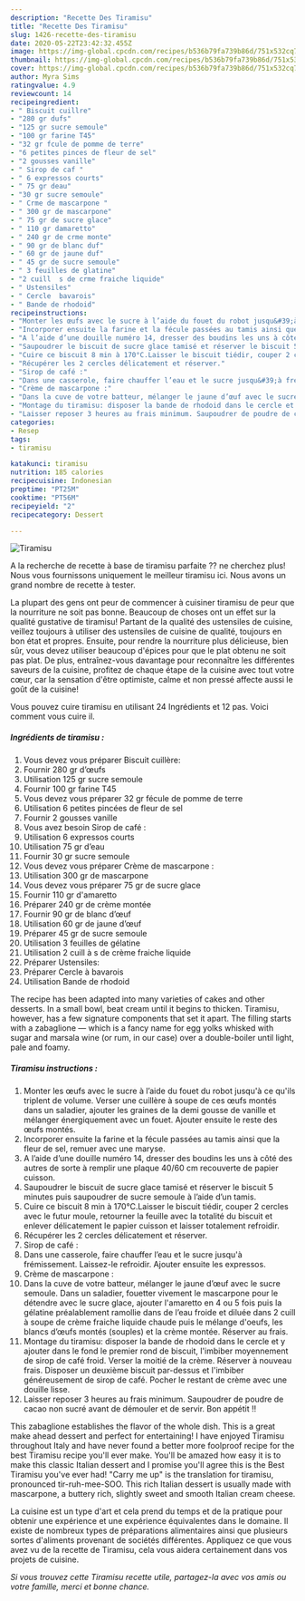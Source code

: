 ```yaml
---
description: "Recette Des Tiramisu"
title: "Recette Des Tiramisu"
slug: 1426-recette-des-tiramisu
date: 2020-05-22T23:42:32.455Z
image: https://img-global.cpcdn.com/recipes/b536b79fa739b86d/751x532cq70/tiramisu-photo-principale-de-la-recette.jpg
thumbnail: https://img-global.cpcdn.com/recipes/b536b79fa739b86d/751x532cq70/tiramisu-photo-principale-de-la-recette.jpg
cover: https://img-global.cpcdn.com/recipes/b536b79fa739b86d/751x532cq70/tiramisu-photo-principale-de-la-recette.jpg
author: Myra Sims
ratingvalue: 4.9
reviewcount: 14
recipeingredient:
- " Biscuit cuillre"
- "280 gr dufs"
- "125 gr sucre semoule"
- "100 gr farine T45"
- "32 gr fcule de pomme de terre"
- "6 petites pinces de fleur de sel"
- "2 gousses vanille"
- " Sirop de caf "
- " 6 expressos courts"
- " 75 gr deau"
- "30 gr sucre semoule"
- " Crme de mascarpone "
- " 300 gr de mascarpone"
- " 75 gr de sucre glace"
- " 110 gr damaretto"
- " 240 gr de crme monte"
- " 90 gr de blanc duf"
- " 60 gr de jaune duf"
- " 45 gr de sucre semoule"
- " 3 feuilles de glatine"
- "2 cuill  s de crme fraiche liquide"
- " Ustensiles"
- " Cercle  bavarois"
- " Bande de rhodoid"
recipeinstructions:
- "Monter les œufs avec le sucre à l’aide du fouet du robot jusqu&#39;à ce qu&#39;ils triplent de volume. Verser une cuillère à soupe de ces œufs montés dans un saladier, ajouter les graines de la demi gousse de vanille et mélanger énergiquement avec un fouet. Ajouter ensuite le reste des œufs montés."
- "Incorporer ensuite la farine et la fécule passées au tamis ainsi que la fleur de sel, remuer avec une maryse."
- "A l’aide d’une douille numéro 14, dresser des boudins les uns à côté des autres de sorte à remplir une plaque 40/60 cm recouverte de papier cuisson."
- "Saupoudrer le biscuit de sucre glace tamisé et réserver le biscuit 5 minutes puis saupoudrer de sucre semoule à l’aide d’un tamis."
- "Cuire ce biscuit 8 min à 170°C.Laisser le biscuit tiédir, couper 2 cercles avec le futur moule, retourner la feuille avec la totalité du biscuit et enlever délicatement le papier cuisson et laisser totalement refroidir."
- "Récupérer les 2 cercles délicatement et réserver."
- "Sirop de café :"
- "Dans une casserole, faire chauffer l’eau et le sucre jusqu&#39;à frémissement. Laissez-le refroidir. Ajouter ensuite les expressos."
- "Crème de mascarpone :"
- "Dans la cuve de votre batteur, mélanger le jaune d’œuf avec le sucre semoule. Dans un saladier, fouetter vivement le mascarpone pour le détendre avec le sucre glace, ajouter l&#39;amaretto en 4 ou 5 fois puis la gélatine préalablement ramollie dans de l’eau froide et diluée dans 2 cuill à soupe de crème fraiche liquide chaude puis le mélange d&#39;oeufs, les blancs d’œufs montés (souples) et la crème montée. Réserver au frais."
- "Montage du tiramisu: disposer la bande de rhodoid dans le cercle et y ajouter dans le fond le premier rond de biscuit, l&#39;imbiber moyennement de sirop de café froid. Verser la moitié de la crème. Réserver à nouveau frais. Disposer un deuxième biscuit par-dessus et l&#39;imbiber généreusement de sirop de café. Pocher le restant de crème avec une douille lisse."
- "Laisser reposer 3 heures au frais minimum. Saupoudrer de poudre de cacao non sucré avant de démouler et de servir. Bon appétit !!"
categories:
- Resep
tags:
- tiramisu

katakunci: tiramisu 
nutrition: 185 calories
recipecuisine: Indonesian
preptime: "PT25M"
cooktime: "PT56M"
recipeyield: "2"
recipecategory: Dessert

---
```



![Tiramisu](https://img-global.cpcdn.com/recipes/b536b79fa739b86d/751x532cq70/tiramisu-photo-principale-de-la-recette.jpg)

A la recherche de recette à base de tiramisu parfaite ?? ne cherchez plus! Nous vous fournissons uniquement le meilleur tiramisu ici. Nous avons un grand nombre de recette à tester.

La plupart des gens ont peur de commencer à cuisiner tiramisu de peur que la nourriture ne soit pas bonne. Beaucoup de choses ont un effet sur la qualité gustative de tiramisu! Partant de la qualité des ustensiles de cuisine, veillez toujours à utiliser des ustensiles de cuisine de qualité, toujours en bon état et propres. Ensuite, pour rendre la nourriture plus délicieuse, bien sûr, vous devez utiliser beaucoup d'épices pour que le plat obtenu ne soit pas plat. De plus, entraînez-vous davantage pour reconnaître les différentes saveurs de la cuisine, profitez de chaque étape de la cuisine avec tout votre cœur, car la sensation d'être optimiste, calme et non pressé affecte aussi le goût de la cuisine!

<!--inarticleads1-->

Vous pouvez cuire tiramisu en utilisant 24 Ingrédients et 12 pas. Voici comment vous cuire il.

##### Ingrédients de tiramisu :

1. Vous devez vous préparer  Biscuit cuillère:
1. Fournir 280 gr d’œufs
1. Utilisation 125 gr sucre semoule
1. Fournir 100 gr farine T45
1. Vous devez vous préparer 32 gr fécule de pomme de terre
1. Utilisation 6 petites pincées de fleur de sel
1. Fournir 2 gousses vanille
1. Vous avez besoin  Sirop de café :
1. Utilisation  6 expressos courts
1. Utilisation  75 gr d’eau
1. Fournir 30 gr sucre semoule
1. Vous devez vous préparer  Crème de mascarpone :
1. Utilisation  300 gr de mascarpone
1. Vous devez vous préparer  75 gr de sucre glace
1. Fournir  110 gr d&#39;amaretto
1. Préparer  240 gr de crème montée
1. Fournir  90 gr de blanc d’œuf
1. Utilisation  60 gr de jaune d’œuf
1. Préparer  45 gr de sucre semoule
1. Utilisation  3 feuilles de gélatine
1. Utilisation 2 cuill à s de crème fraiche liquide
1. Préparer  Ustensiles:
1. Préparer  Cercle à bavarois
1. Utilisation  Bande de rhodoid


The recipe has been adapted into many varieties of cakes and other desserts. In a small bowl, beat cream until it begins to thicken. Tiramisu, however, has a few signature components that set it apart. The filling starts with a zabaglione — which is a fancy name for egg yolks whisked with sugar and marsala wine (or rum, in our case) over a double-boiler until light, pale and foamy. 

<!--inarticleads2-->

##### Tiramisu instructions :

1. Monter les œufs avec le sucre à l’aide du fouet du robot jusqu&#39;à ce qu&#39;ils triplent de volume. Verser une cuillère à soupe de ces œufs montés dans un saladier, ajouter les graines de la demi gousse de vanille et mélanger énergiquement avec un fouet. Ajouter ensuite le reste des œufs montés.
1. Incorporer ensuite la farine et la fécule passées au tamis ainsi que la fleur de sel, remuer avec une maryse.
1. A l’aide d’une douille numéro 14, dresser des boudins les uns à côté des autres de sorte à remplir une plaque 40/60 cm recouverte de papier cuisson.
1. Saupoudrer le biscuit de sucre glace tamisé et réserver le biscuit 5 minutes puis saupoudrer de sucre semoule à l’aide d’un tamis.
1. Cuire ce biscuit 8 min à 170°C.Laisser le biscuit tiédir, couper 2 cercles avec le futur moule, retourner la feuille avec la totalité du biscuit et enlever délicatement le papier cuisson et laisser totalement refroidir.
1. Récupérer les 2 cercles délicatement et réserver.
1. Sirop de café :
1. Dans une casserole, faire chauffer l’eau et le sucre jusqu&#39;à frémissement. Laissez-le refroidir. Ajouter ensuite les expressos.
1. Crème de mascarpone :
1. Dans la cuve de votre batteur, mélanger le jaune d’œuf avec le sucre semoule. Dans un saladier, fouetter vivement le mascarpone pour le détendre avec le sucre glace, ajouter l&#39;amaretto en 4 ou 5 fois puis la gélatine préalablement ramollie dans de l’eau froide et diluée dans 2 cuill à soupe de crème fraiche liquide chaude puis le mélange d&#39;oeufs, les blancs d’œufs montés (souples) et la crème montée. Réserver au frais.
1. Montage du tiramisu: disposer la bande de rhodoid dans le cercle et y ajouter dans le fond le premier rond de biscuit, l&#39;imbiber moyennement de sirop de café froid. Verser la moitié de la crème. Réserver à nouveau frais. Disposer un deuxième biscuit par-dessus et l&#39;imbiber généreusement de sirop de café. Pocher le restant de crème avec une douille lisse.
1. Laisser reposer 3 heures au frais minimum. Saupoudrer de poudre de cacao non sucré avant de démouler et de servir. Bon appétit !!


This zabaglione establishes the flavor of the whole dish. This is a great make ahead dessert and perfect for entertaining! I have enjoyed Tiramisu throughout Italy and have never found a better more foolproof recipe for the best Tiramisu recipe you&#39;ll ever make. You&#39;ll be amazed how easy it is to make this classic Italian dessert and I promise you&#39;ll agree this is the Best Tiramisu you&#39;ve ever had! &#34;Carry me up&#34; is the translation for tiramisu, pronounced tir-ruh-mee-SOO. This rich Italian dessert is usually made with mascarpone, a buttery rich, slightly sweet and smooth Italian cream cheese. 

<!--inarticleads1-->

<p>
La cuisine est un type d'art et cela prend du temps et de la pratique pour obtenir une expérience et une expérience équivalentes dans le domaine. Il existe de nombreux types de préparations alimentaires ainsi que plusieurs sortes d'aliments provenant de sociétés différentes. Appliquez ce que vous avez vu de la recette de Tiramisu, cela vous aidera certainement dans vos projets de cuisine.
</p>

<p>
<i>Si vous trouvez cette Tiramisu recette utile, partagez-la avec vos amis ou votre famille, merci et bonne chance.</i>
</p>
